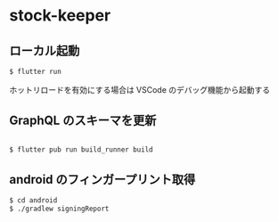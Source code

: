# stock-keeper

## ローカル起動

```bash
$ flutter run
```

ホットリロードを有効にする場合は VSCode のデバッグ機能から起動する

## GraphQL のスキーマを更新

```bash

$ flutter pub run build_runner build

```

## android のフィンガープリント取得

```bash
$ cd android
$ ./gradlew signingReport
```
